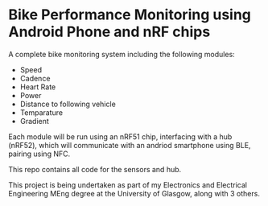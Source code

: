 # Bike Performance Monitoring using Android Phone and nRF chips

A complete bike monitoring system including the following modules:
- Speed
- Cadence
- Heart Rate
- Power
- Distance to following vehicle
- Temparature
- Gradient

Each module will be run using an nRF51 chip, interfacing with a hub (nRF52), which will communicate with an andriod smartphone using BLE, pairing using NFC.

This repo contains all code for the sensors and hub.

This project is being undertaken as part of my Electronics and Electrical Engineering MEng degree at the University of Glasgow, along with 3 others.


